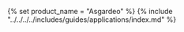 {% set product_name = "Asgardeo" %}
{% include "../../../../includes/guides/applications/index.md" %}